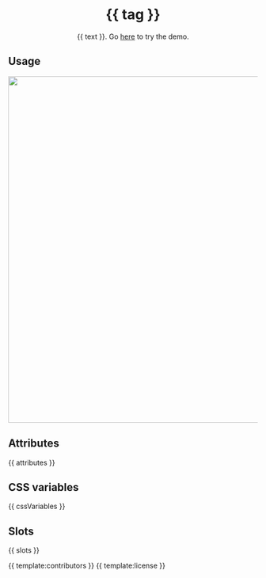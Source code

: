 <h1 align="center">{{ tag }}</h1>
<p align="center">{{ text }}. Go <a href="{{ demo }}">here</a> to try the demo.</p>

## Usage

<a href="{{ demo }}" align="center">
  <img src="{{ img }}" width="700" />
</a>

## Attributes

{{ attributes }}

## CSS variables

{{ cssVariables }}

## Slots

{{ slots }}

{{ template:contributors }}
{{ template:license }}
